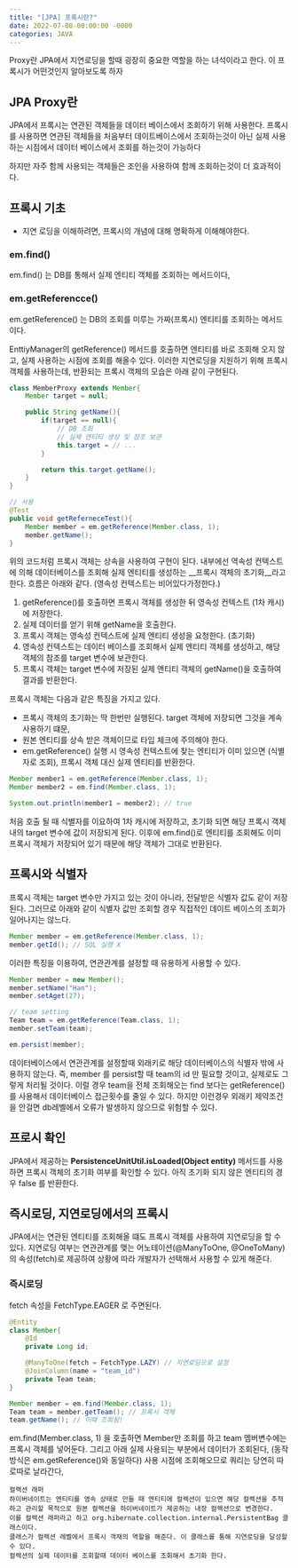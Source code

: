 ```yaml
---
title: "[JPA] 프록시란?"
date: 2022-07-08-00:00:00 -0000
categories: JAVA
---
```


Proxy란 JPA에서 지연로딩을 할때 굉장히 중요한 역할을 하는 녀석이라고 한다. 
이 프록시가 어떤것인지 알아보도록 하자 

## JPA Proxy란
JPA에서 프록시는 연관된 객체들을 데이터 베이스에서 조회하기 위해 사용한다.
프록시를 사용하면 연관된 객체들을 처음부터 데이트베이스에서 조회하는것이 아닌 실제 사용하는 시점에서 데이터 베이스에서 조회를 하는것이 가능하다

하지만 자주 함께 사용되는 객체들은 조인을 사용하여 함께 조회하는것이 더 효과적이다. 

## 프록시 기초
- 지연 로딩을 이해하려면, 프록시의 개념에 대해 명확하게 이해해야한다.

### em.find()
em.find() 는 DB를 통해서 실제 엔티티 객체를 조회하는 메서드이다,

### em.getReferencce() 
em.getReference() 는 DB의 조회를 미루는 가짜(프록시) 엔티티를 조회하는 메서드이다.

EnttiyManager의 getReference() 메서드를 호출하면 엔티티를 바로 조회해 오지 않고, 실제 사용하는 시점에 조회를 해올수 있다.
이러한 지연로딩을 지원하기 위해 프록시 객체를 사용하는데, 반환되는 프록시 객체의 모습은 아래 같이 구현된다.
```java
class MemberProxy extends Member{
    Member target = null;

    public String getName(){
        if(target == null){
            // DB 조회  
            // 실제 엔티티 생성 및 참조 보관  
            this.target = // ...
        }

        return this.target.getName();  
    }
}

// 사용
@Test
public void getReferneceTest(){
    Member member = em.getReference(Member.class, 1);
    member.getName();
}
```

위의 코드처럼 프록시 객체는 상속을 사용하여 구현이 된다.
내부에선 역속성 컨텍스트에 의해 데이터베이스를 조회해 실제 엔티티를 생성하는 __프록시 객체의 초기화__라고 한다.
흐름은 아래와 같다. (영속성 컨텍스트는 비어있다가정한다.)
1. getReference()를 호출하면 프록시 객체를 생성한 뒤 영속성 컨텍스트 (1차 캐시)에 저장한다.
2. 실제 데이터를 얻기 위해 getName을 호출한다.
3. 프록시 객체는 영속성 컨텍스트에 실제 엔티티 생성을 요청한다. (초기화)
4. 영속성 컨텍스트는 데이터 베이스를 조회해서 실제 엔티티 객체를 생성하고, 해당 객체의 참조를 target 변수에 보관한다.
5. 프록시 객체는 target 변수에 저장된 실제 앤티티 객체의 getName()을 호출하여 결과를 반환한다.

프록시 객체는 다음과 같은 특징을 가지고 있다. 
- 프록시 객체의 초기화는 딱 한번만 실행된다. target 객체에 저장되면 그것을 계속 사용하기 떄문,
- 원본 엔티티를 상속 받은 객체이므로 타입 체크에 주의해야 한다.
- em.getReference() 실행 시 영속성 컨텍스트에 찾는 엔티티가 이미 있으면 (식별자로 조회), 프록시 객체 대신 실제 엔티티를 반환한다.

```java
Member member1 = em.getReference(Member.class, 1);
Member member2 = em.find(Member.class, 1);

System.out.println(member1 = member2); // true
```

처음 호출 될 때 식별자를 이요하여 1차 캐시에 저장하고, 초기화 되면 해당 프록시 객체내의 target 변수에 값이 저장되게 된다.
이후에 em.find()로 엔티티를 조회해도 이미 프록시 객체가 저장되어 있기 때문에 해당 객체가 그대로 반환된다.

## 프록시와 식별자 
프록시 객체는 target 변수만 가지고 있는 것이 아니라, 전달받은 식별자 값도 같이 저장된다.
그러므로 아래와 같이 식별자 값만 조회할 경우 직접적인 데이트 베이스의 조회가 일어나지는 않느다.

```java
Member member = em.getReference(Member.class, 1);
member.getId(); // SQL 실행 X
```

이러한 특징을 이용하여, 연관관계를 설정할 때 유용하게 사용할 수 있다. 

```java
Member member = new Member();
member.setName("Han");
member.setAget(27);

// team setting
Team team = em.getReference(Team.class, 1);
member.setTeam(team);

em.persist(member);
```
데이터베이스에서 연관관계를 설정할때 외래키로 해당 데이터베이스의 식별자 밖에 사용하지 않는다.
즉, member 를 persist할 때 team의 id 만 필요할 것이고, 실제로도 그렇게 처리될 것이다.
이럴 경우 team을 전체 조회해오는 find 보다는 getReference()를 사용해서 데이터베이스 접근횟수를 줄일 수 있다.
하지만 이런경우 외래키 제약조건을 안걸면 db레벨에서 오류가 발생하지 않으므로 위험할 수 있다.

## 프로시 확인
JPA에서 제공하는 __PersistenceUnitUtil.isLoaded(Object entity)__ 메서드를 사용하면 프록시 객체의 초기화 여부를 확인할 수 있다.
아직 초기화 되지 않은 엔티티의 경우 false 를 반환한다.


## 즉시로딩, 지연로딩에서의 프록시
JPA에서는 연관된 엔티티를 조회해올 떄도 프록시 객체를 사용하여 지연로딩을 할 수 있다.
지연로딩 여부는 연관관계를 맺는 어노테이션(@ManyToOne, @OneToMany) 의 속성(fetch)로 제공하여 상황에 따라 개발자가 선택해서 사용할 수 있게 해준다.

### 즉시로딩
fetch 속성을 FetchType.EAGER 로 주면된다.
```java
@Entity
class Member{
    @Id
    private Long id;

    @ManyToOne(fetch = FetchType.LAZY) // 지연로딩으로 설정
    @JoinColumn(name = "team_id")
    private Team team;
}
```

```java
Member member = em.find(Member.class, 1);  
Team team = member.getTeam(); // 프록시 객체
team.getName(); // 이때 조회됨!
```

em.find(Member.class, 1) 을 호출하면 Member만 조회를 하고 team 멤버변수에는 프록시 객체를 넣어둔다.
그리고 아래 실제 사용되는 부분에서 데이터가 조회된다, (동작 방식은 em.getReference()와 동일하다)
사용 시점에 조회해오므로 쿼리는 당연히 따로따로 날라간다,

```
컬랙션 래퍼
하이버네이트는 엔티티를 영속 상태로 만들 때 엔티티에 컬렉션이 있으면 해당 컬렉션을 추적하고 관리할 목적으로 원본 컬렉션을 하이버네이트가 제공하는 내장 컬렉션으로 변경한다.
이를 컬렉션 래퍼라고 하고 org.hibernate.collection.internal.PersistentBag 클래스이다.
클래스가 컬렉션 레벨에서 프록시 객채의 역할을 해준다. 이 클래스를 통해 지연로딩을 달성할 수 있다.
컬렉션의 실제 데이터를 조회할때 데이터 베이스를 조회해서 초기화 한다.
```

